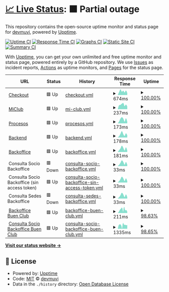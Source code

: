 # [📈 Live Status](https://devmuvi.github.io/uptime-monitor): <!--live status--> **🟧 Partial outage**

This repository contains the open-source uptime monitor and status page for [devmuvi](https://devmuvi.github.io/uptime-monitor), powered by [Upptime](https://github.com/upptime/upptime).

[![Uptime CI](https://github.com/devmuvi/uptime-monitor/workflows/Uptime%20CI/badge.svg)](https://github.com/devmuvi/uptime-monitor/actions?query=workflow%3A%22Uptime+CI%22)
[![Response Time CI](https://github.com/devmuvi/uptime-monitor/workflows/Response%20Time%20CI/badge.svg)](https://github.com/devmuvi/uptime-monitor/actions?query=workflow%3A%22Response+Time+CI%22)
[![Graphs CI](https://github.com/devmuvi/uptime-monitor/workflows/Graphs%20CI/badge.svg)](https://github.com/devmuvi/uptime-monitor/actions?query=workflow%3A%22Graphs+CI%22)
[![Static Site CI](https://github.com/devmuvi/uptime-monitor/workflows/Static%20Site%20CI/badge.svg)](https://github.com/devmuvi/uptime-monitor/actions?query=workflow%3A%22Static+Site+CI%22)
[![Summary CI](https://github.com/devmuvi/uptime-monitor/workflows/Summary%20CI/badge.svg)](https://github.com/devmuvi/uptime-monitor/actions?query=workflow%3A%22Summary+CI%22)

With [Upptime](https://upptime.js.org), you can get your own unlimited and free uptime monitor and status page, powered entirely by a GitHub repository. We use [Issues](https://github.com/devmuvi/uptime-monitor/issues) as incident reports, [Actions](https://github.com/devmuvi/uptime-monitor/actions) as uptime monitors, and [Pages](https://devmuvi.github.io/uptime-monitor) for the status page.

<!--start: status pages-->
<!-- This summary is generated by Upptime (https://github.com/upptime/upptime) -->
<!-- Do not edit this manually, your changes will be overwritten -->
<!-- prettier-ignore -->
| URL | Status | History | Response Time | Uptime |
| --- | ------ | ------- | ------------- | ------ |
| <img alt="" src="https://favicons.githubusercontent.com/checkout.sportclub.com.ar" height="13"> [Checkout](https://checkout.sportclub.com.ar/paso2/total-mensual) | 🟩 Up | [checkout.yml](https://github.com/devmuvi/uptime-monitor/commits/HEAD/history/checkout.yml) | <details><summary><img alt="Response time graph" src="./graphs/checkout/response-time-week.png" height="20"> 674ms</summary><br><a href="https://devmuvi.github.io/uptime-monitor/history/checkout"><img alt="Response time 575" src="https://img.shields.io/endpoint?url=https%3A%2F%2Fraw.githubusercontent.com%2Fdevmuvi%2Fuptime-monitor%2FHEAD%2Fapi%2Fcheckout%2Fresponse-time.json"></a><br><a href="https://devmuvi.github.io/uptime-monitor/history/checkout"><img alt="24-hour response time 370" src="https://img.shields.io/endpoint?url=https%3A%2F%2Fraw.githubusercontent.com%2Fdevmuvi%2Fuptime-monitor%2FHEAD%2Fapi%2Fcheckout%2Fresponse-time-day.json"></a><br><a href="https://devmuvi.github.io/uptime-monitor/history/checkout"><img alt="7-day response time 674" src="https://img.shields.io/endpoint?url=https%3A%2F%2Fraw.githubusercontent.com%2Fdevmuvi%2Fuptime-monitor%2FHEAD%2Fapi%2Fcheckout%2Fresponse-time-week.json"></a><br><a href="https://devmuvi.github.io/uptime-monitor/history/checkout"><img alt="30-day response time 691" src="https://img.shields.io/endpoint?url=https%3A%2F%2Fraw.githubusercontent.com%2Fdevmuvi%2Fuptime-monitor%2FHEAD%2Fapi%2Fcheckout%2Fresponse-time-month.json"></a><br><a href="https://devmuvi.github.io/uptime-monitor/history/checkout"><img alt="1-year response time 575" src="https://img.shields.io/endpoint?url=https%3A%2F%2Fraw.githubusercontent.com%2Fdevmuvi%2Fuptime-monitor%2FHEAD%2Fapi%2Fcheckout%2Fresponse-time-year.json"></a></details> | <details><summary><a href="https://devmuvi.github.io/uptime-monitor/history/checkout">100.00%</a></summary><a href="https://devmuvi.github.io/uptime-monitor/history/checkout"><img alt="All-time uptime 99.92%" src="https://img.shields.io/endpoint?url=https%3A%2F%2Fraw.githubusercontent.com%2Fdevmuvi%2Fuptime-monitor%2FHEAD%2Fapi%2Fcheckout%2Fuptime.json"></a><br><a href="https://devmuvi.github.io/uptime-monitor/history/checkout"><img alt="24-hour uptime 100.00%" src="https://img.shields.io/endpoint?url=https%3A%2F%2Fraw.githubusercontent.com%2Fdevmuvi%2Fuptime-monitor%2FHEAD%2Fapi%2Fcheckout%2Fuptime-day.json"></a><br><a href="https://devmuvi.github.io/uptime-monitor/history/checkout"><img alt="7-day uptime 100.00%" src="https://img.shields.io/endpoint?url=https%3A%2F%2Fraw.githubusercontent.com%2Fdevmuvi%2Fuptime-monitor%2FHEAD%2Fapi%2Fcheckout%2Fuptime-week.json"></a><br><a href="https://devmuvi.github.io/uptime-monitor/history/checkout"><img alt="30-day uptime 100.00%" src="https://img.shields.io/endpoint?url=https%3A%2F%2Fraw.githubusercontent.com%2Fdevmuvi%2Fuptime-monitor%2FHEAD%2Fapi%2Fcheckout%2Fuptime-month.json"></a><br><a href="https://devmuvi.github.io/uptime-monitor/history/checkout"><img alt="1-year uptime 99.92%" src="https://img.shields.io/endpoint?url=https%3A%2F%2Fraw.githubusercontent.com%2Fdevmuvi%2Fuptime-monitor%2FHEAD%2Fapi%2Fcheckout%2Fuptime-year.json"></a></details>
| <img alt="" src="https://favicons.githubusercontent.com/www.app.apisportclub.xyz" height="13"> [MiClub](https://www.app.apisportclub.xyz) | 🟩 Up | [mi-club.yml](https://github.com/devmuvi/uptime-monitor/commits/HEAD/history/mi-club.yml) | <details><summary><img alt="Response time graph" src="./graphs/mi-club/response-time-week.png" height="20"> 237ms</summary><br><a href="https://devmuvi.github.io/uptime-monitor/history/mi-club"><img alt="Response time 341" src="https://img.shields.io/endpoint?url=https%3A%2F%2Fraw.githubusercontent.com%2Fdevmuvi%2Fuptime-monitor%2FHEAD%2Fapi%2Fmi-club%2Fresponse-time.json"></a><br><a href="https://devmuvi.github.io/uptime-monitor/history/mi-club"><img alt="24-hour response time 145" src="https://img.shields.io/endpoint?url=https%3A%2F%2Fraw.githubusercontent.com%2Fdevmuvi%2Fuptime-monitor%2FHEAD%2Fapi%2Fmi-club%2Fresponse-time-day.json"></a><br><a href="https://devmuvi.github.io/uptime-monitor/history/mi-club"><img alt="7-day response time 237" src="https://img.shields.io/endpoint?url=https%3A%2F%2Fraw.githubusercontent.com%2Fdevmuvi%2Fuptime-monitor%2FHEAD%2Fapi%2Fmi-club%2Fresponse-time-week.json"></a><br><a href="https://devmuvi.github.io/uptime-monitor/history/mi-club"><img alt="30-day response time 276" src="https://img.shields.io/endpoint?url=https%3A%2F%2Fraw.githubusercontent.com%2Fdevmuvi%2Fuptime-monitor%2FHEAD%2Fapi%2Fmi-club%2Fresponse-time-month.json"></a><br><a href="https://devmuvi.github.io/uptime-monitor/history/mi-club"><img alt="1-year response time 341" src="https://img.shields.io/endpoint?url=https%3A%2F%2Fraw.githubusercontent.com%2Fdevmuvi%2Fuptime-monitor%2FHEAD%2Fapi%2Fmi-club%2Fresponse-time-year.json"></a></details> | <details><summary><a href="https://devmuvi.github.io/uptime-monitor/history/mi-club">100.00%</a></summary><a href="https://devmuvi.github.io/uptime-monitor/history/mi-club"><img alt="All-time uptime 100.00%" src="https://img.shields.io/endpoint?url=https%3A%2F%2Fraw.githubusercontent.com%2Fdevmuvi%2Fuptime-monitor%2FHEAD%2Fapi%2Fmi-club%2Fuptime.json"></a><br><a href="https://devmuvi.github.io/uptime-monitor/history/mi-club"><img alt="24-hour uptime 100.00%" src="https://img.shields.io/endpoint?url=https%3A%2F%2Fraw.githubusercontent.com%2Fdevmuvi%2Fuptime-monitor%2FHEAD%2Fapi%2Fmi-club%2Fuptime-day.json"></a><br><a href="https://devmuvi.github.io/uptime-monitor/history/mi-club"><img alt="7-day uptime 100.00%" src="https://img.shields.io/endpoint?url=https%3A%2F%2Fraw.githubusercontent.com%2Fdevmuvi%2Fuptime-monitor%2FHEAD%2Fapi%2Fmi-club%2Fuptime-week.json"></a><br><a href="https://devmuvi.github.io/uptime-monitor/history/mi-club"><img alt="30-day uptime 100.00%" src="https://img.shields.io/endpoint?url=https%3A%2F%2Fraw.githubusercontent.com%2Fdevmuvi%2Fuptime-monitor%2FHEAD%2Fapi%2Fmi-club%2Fuptime-month.json"></a><br><a href="https://devmuvi.github.io/uptime-monitor/history/mi-club"><img alt="1-year uptime 100.00%" src="https://img.shields.io/endpoint?url=https%3A%2F%2Fraw.githubusercontent.com%2Fdevmuvi%2Fuptime-monitor%2FHEAD%2Fapi%2Fmi-club%2Fuptime-year.json"></a></details>
| <img alt="" src="https://favicons.githubusercontent.com/procesos.apisportclub.xyz" height="13"> [Procesos](https://procesos.apisportclub.xyz) | 🟩 Up | [procesos.yml](https://github.com/devmuvi/uptime-monitor/commits/HEAD/history/procesos.yml) | <details><summary><img alt="Response time graph" src="./graphs/procesos/response-time-week.png" height="20"> 173ms</summary><br><a href="https://devmuvi.github.io/uptime-monitor/history/procesos"><img alt="Response time 253" src="https://img.shields.io/endpoint?url=https%3A%2F%2Fraw.githubusercontent.com%2Fdevmuvi%2Fuptime-monitor%2FHEAD%2Fapi%2Fprocesos%2Fresponse-time.json"></a><br><a href="https://devmuvi.github.io/uptime-monitor/history/procesos"><img alt="24-hour response time 77" src="https://img.shields.io/endpoint?url=https%3A%2F%2Fraw.githubusercontent.com%2Fdevmuvi%2Fuptime-monitor%2FHEAD%2Fapi%2Fprocesos%2Fresponse-time-day.json"></a><br><a href="https://devmuvi.github.io/uptime-monitor/history/procesos"><img alt="7-day response time 173" src="https://img.shields.io/endpoint?url=https%3A%2F%2Fraw.githubusercontent.com%2Fdevmuvi%2Fuptime-monitor%2FHEAD%2Fapi%2Fprocesos%2Fresponse-time-week.json"></a><br><a href="https://devmuvi.github.io/uptime-monitor/history/procesos"><img alt="30-day response time 228" src="https://img.shields.io/endpoint?url=https%3A%2F%2Fraw.githubusercontent.com%2Fdevmuvi%2Fuptime-monitor%2FHEAD%2Fapi%2Fprocesos%2Fresponse-time-month.json"></a><br><a href="https://devmuvi.github.io/uptime-monitor/history/procesos"><img alt="1-year response time 253" src="https://img.shields.io/endpoint?url=https%3A%2F%2Fraw.githubusercontent.com%2Fdevmuvi%2Fuptime-monitor%2FHEAD%2Fapi%2Fprocesos%2Fresponse-time-year.json"></a></details> | <details><summary><a href="https://devmuvi.github.io/uptime-monitor/history/procesos">100.00%</a></summary><a href="https://devmuvi.github.io/uptime-monitor/history/procesos"><img alt="All-time uptime 99.94%" src="https://img.shields.io/endpoint?url=https%3A%2F%2Fraw.githubusercontent.com%2Fdevmuvi%2Fuptime-monitor%2FHEAD%2Fapi%2Fprocesos%2Fuptime.json"></a><br><a href="https://devmuvi.github.io/uptime-monitor/history/procesos"><img alt="24-hour uptime 100.00%" src="https://img.shields.io/endpoint?url=https%3A%2F%2Fraw.githubusercontent.com%2Fdevmuvi%2Fuptime-monitor%2FHEAD%2Fapi%2Fprocesos%2Fuptime-day.json"></a><br><a href="https://devmuvi.github.io/uptime-monitor/history/procesos"><img alt="7-day uptime 100.00%" src="https://img.shields.io/endpoint?url=https%3A%2F%2Fraw.githubusercontent.com%2Fdevmuvi%2Fuptime-monitor%2FHEAD%2Fapi%2Fprocesos%2Fuptime-week.json"></a><br><a href="https://devmuvi.github.io/uptime-monitor/history/procesos"><img alt="30-day uptime 100.00%" src="https://img.shields.io/endpoint?url=https%3A%2F%2Fraw.githubusercontent.com%2Fdevmuvi%2Fuptime-monitor%2FHEAD%2Fapi%2Fprocesos%2Fuptime-month.json"></a><br><a href="https://devmuvi.github.io/uptime-monitor/history/procesos"><img alt="1-year uptime 99.94%" src="https://img.shields.io/endpoint?url=https%3A%2F%2Fraw.githubusercontent.com%2Fdevmuvi%2Fuptime-monitor%2FHEAD%2Fapi%2Fprocesos%2Fuptime-year.json"></a></details>
| <img alt="" src="https://favicons.githubusercontent.com/apisportclub.xyz" height="13"> [Backend](https://apisportclub.xyz/) | 🟩 Up | [backend.yml](https://github.com/devmuvi/uptime-monitor/commits/HEAD/history/backend.yml) | <details><summary><img alt="Response time graph" src="./graphs/backend/response-time-week.png" height="20"> 178ms</summary><br><a href="https://devmuvi.github.io/uptime-monitor/history/backend"><img alt="Response time 239" src="https://img.shields.io/endpoint?url=https%3A%2F%2Fraw.githubusercontent.com%2Fdevmuvi%2Fuptime-monitor%2FHEAD%2Fapi%2Fbackend%2Fresponse-time.json"></a><br><a href="https://devmuvi.github.io/uptime-monitor/history/backend"><img alt="24-hour response time 127" src="https://img.shields.io/endpoint?url=https%3A%2F%2Fraw.githubusercontent.com%2Fdevmuvi%2Fuptime-monitor%2FHEAD%2Fapi%2Fbackend%2Fresponse-time-day.json"></a><br><a href="https://devmuvi.github.io/uptime-monitor/history/backend"><img alt="7-day response time 178" src="https://img.shields.io/endpoint?url=https%3A%2F%2Fraw.githubusercontent.com%2Fdevmuvi%2Fuptime-monitor%2FHEAD%2Fapi%2Fbackend%2Fresponse-time-week.json"></a><br><a href="https://devmuvi.github.io/uptime-monitor/history/backend"><img alt="30-day response time 209" src="https://img.shields.io/endpoint?url=https%3A%2F%2Fraw.githubusercontent.com%2Fdevmuvi%2Fuptime-monitor%2FHEAD%2Fapi%2Fbackend%2Fresponse-time-month.json"></a><br><a href="https://devmuvi.github.io/uptime-monitor/history/backend"><img alt="1-year response time 239" src="https://img.shields.io/endpoint?url=https%3A%2F%2Fraw.githubusercontent.com%2Fdevmuvi%2Fuptime-monitor%2FHEAD%2Fapi%2Fbackend%2Fresponse-time-year.json"></a></details> | <details><summary><a href="https://devmuvi.github.io/uptime-monitor/history/backend">100.00%</a></summary><a href="https://devmuvi.github.io/uptime-monitor/history/backend"><img alt="All-time uptime 99.98%" src="https://img.shields.io/endpoint?url=https%3A%2F%2Fraw.githubusercontent.com%2Fdevmuvi%2Fuptime-monitor%2FHEAD%2Fapi%2Fbackend%2Fuptime.json"></a><br><a href="https://devmuvi.github.io/uptime-monitor/history/backend"><img alt="24-hour uptime 100.00%" src="https://img.shields.io/endpoint?url=https%3A%2F%2Fraw.githubusercontent.com%2Fdevmuvi%2Fuptime-monitor%2FHEAD%2Fapi%2Fbackend%2Fuptime-day.json"></a><br><a href="https://devmuvi.github.io/uptime-monitor/history/backend"><img alt="7-day uptime 100.00%" src="https://img.shields.io/endpoint?url=https%3A%2F%2Fraw.githubusercontent.com%2Fdevmuvi%2Fuptime-monitor%2FHEAD%2Fapi%2Fbackend%2Fuptime-week.json"></a><br><a href="https://devmuvi.github.io/uptime-monitor/history/backend"><img alt="30-day uptime 100.00%" src="https://img.shields.io/endpoint?url=https%3A%2F%2Fraw.githubusercontent.com%2Fdevmuvi%2Fuptime-monitor%2FHEAD%2Fapi%2Fbackend%2Fuptime-month.json"></a><br><a href="https://devmuvi.github.io/uptime-monitor/history/backend"><img alt="1-year uptime 99.98%" src="https://img.shields.io/endpoint?url=https%3A%2F%2Fraw.githubusercontent.com%2Fdevmuvi%2Fuptime-monitor%2FHEAD%2Fapi%2Fbackend%2Fuptime-year.json"></a></details>
| <img alt="" src="https://favicons.githubusercontent.com/backoffice.apisportclub.xyz" height="13"> [Backoffice](https://backoffice.apisportclub.xyz/) | 🟩 Up | [backoffice.yml](https://github.com/devmuvi/uptime-monitor/commits/HEAD/history/backoffice.yml) | <details><summary><img alt="Response time graph" src="./graphs/backoffice/response-time-week.png" height="20"> 181ms</summary><br><a href="https://devmuvi.github.io/uptime-monitor/history/backoffice"><img alt="Response time 263" src="https://img.shields.io/endpoint?url=https%3A%2F%2Fraw.githubusercontent.com%2Fdevmuvi%2Fuptime-monitor%2FHEAD%2Fapi%2Fbackoffice%2Fresponse-time.json"></a><br><a href="https://devmuvi.github.io/uptime-monitor/history/backoffice"><img alt="24-hour response time 77" src="https://img.shields.io/endpoint?url=https%3A%2F%2Fraw.githubusercontent.com%2Fdevmuvi%2Fuptime-monitor%2FHEAD%2Fapi%2Fbackoffice%2Fresponse-time-day.json"></a><br><a href="https://devmuvi.github.io/uptime-monitor/history/backoffice"><img alt="7-day response time 181" src="https://img.shields.io/endpoint?url=https%3A%2F%2Fraw.githubusercontent.com%2Fdevmuvi%2Fuptime-monitor%2FHEAD%2Fapi%2Fbackoffice%2Fresponse-time-week.json"></a><br><a href="https://devmuvi.github.io/uptime-monitor/history/backoffice"><img alt="30-day response time 226" src="https://img.shields.io/endpoint?url=https%3A%2F%2Fraw.githubusercontent.com%2Fdevmuvi%2Fuptime-monitor%2FHEAD%2Fapi%2Fbackoffice%2Fresponse-time-month.json"></a><br><a href="https://devmuvi.github.io/uptime-monitor/history/backoffice"><img alt="1-year response time 263" src="https://img.shields.io/endpoint?url=https%3A%2F%2Fraw.githubusercontent.com%2Fdevmuvi%2Fuptime-monitor%2FHEAD%2Fapi%2Fbackoffice%2Fresponse-time-year.json"></a></details> | <details><summary><a href="https://devmuvi.github.io/uptime-monitor/history/backoffice">100.00%</a></summary><a href="https://devmuvi.github.io/uptime-monitor/history/backoffice"><img alt="All-time uptime 100.00%" src="https://img.shields.io/endpoint?url=https%3A%2F%2Fraw.githubusercontent.com%2Fdevmuvi%2Fuptime-monitor%2FHEAD%2Fapi%2Fbackoffice%2Fuptime.json"></a><br><a href="https://devmuvi.github.io/uptime-monitor/history/backoffice"><img alt="24-hour uptime 100.00%" src="https://img.shields.io/endpoint?url=https%3A%2F%2Fraw.githubusercontent.com%2Fdevmuvi%2Fuptime-monitor%2FHEAD%2Fapi%2Fbackoffice%2Fuptime-day.json"></a><br><a href="https://devmuvi.github.io/uptime-monitor/history/backoffice"><img alt="7-day uptime 100.00%" src="https://img.shields.io/endpoint?url=https%3A%2F%2Fraw.githubusercontent.com%2Fdevmuvi%2Fuptime-monitor%2FHEAD%2Fapi%2Fbackoffice%2Fuptime-week.json"></a><br><a href="https://devmuvi.github.io/uptime-monitor/history/backoffice"><img alt="30-day uptime 100.00%" src="https://img.shields.io/endpoint?url=https%3A%2F%2Fraw.githubusercontent.com%2Fdevmuvi%2Fuptime-monitor%2FHEAD%2Fapi%2Fbackoffice%2Fuptime-month.json"></a><br><a href="https://devmuvi.github.io/uptime-monitor/history/backoffice"><img alt="1-year uptime 100.00%" src="https://img.shields.io/endpoint?url=https%3A%2F%2Fraw.githubusercontent.com%2Fdevmuvi%2Fuptime-monitor%2FHEAD%2Fapi%2Fbackoffice%2Fuptime-year.json"></a></details>
| <img alt="" src="https://favicons.githubusercontent.com/null" height="13"> Consulta Socio Backoffice | 🟥 Down | [consulta-socio-backoffice.yml](https://github.com/devmuvi/uptime-monitor/commits/HEAD/history/consulta-socio-backoffice.yml) | <details><summary><img alt="Response time graph" src="./graphs/consulta-socio-backoffice/response-time-week.png" height="20"> 33ms</summary><br><a href="https://devmuvi.github.io/uptime-monitor/history/consulta-socio-backoffice"><img alt="Response time 154" src="https://img.shields.io/endpoint?url=https%3A%2F%2Fraw.githubusercontent.com%2Fdevmuvi%2Fuptime-monitor%2FHEAD%2Fapi%2Fconsulta-socio-backoffice%2Fresponse-time.json"></a><br><a href="https://devmuvi.github.io/uptime-monitor/history/consulta-socio-backoffice"><img alt="24-hour response time 15" src="https://img.shields.io/endpoint?url=https%3A%2F%2Fraw.githubusercontent.com%2Fdevmuvi%2Fuptime-monitor%2FHEAD%2Fapi%2Fconsulta-socio-backoffice%2Fresponse-time-day.json"></a><br><a href="https://devmuvi.github.io/uptime-monitor/history/consulta-socio-backoffice"><img alt="7-day response time 33" src="https://img.shields.io/endpoint?url=https%3A%2F%2Fraw.githubusercontent.com%2Fdevmuvi%2Fuptime-monitor%2FHEAD%2Fapi%2Fconsulta-socio-backoffice%2Fresponse-time-week.json"></a><br><a href="https://devmuvi.github.io/uptime-monitor/history/consulta-socio-backoffice"><img alt="30-day response time 42" src="https://img.shields.io/endpoint?url=https%3A%2F%2Fraw.githubusercontent.com%2Fdevmuvi%2Fuptime-monitor%2FHEAD%2Fapi%2Fconsulta-socio-backoffice%2Fresponse-time-month.json"></a><br><a href="https://devmuvi.github.io/uptime-monitor/history/consulta-socio-backoffice"><img alt="1-year response time 154" src="https://img.shields.io/endpoint?url=https%3A%2F%2Fraw.githubusercontent.com%2Fdevmuvi%2Fuptime-monitor%2FHEAD%2Fapi%2Fconsulta-socio-backoffice%2Fresponse-time-year.json"></a></details> | <details><summary><a href="https://devmuvi.github.io/uptime-monitor/history/consulta-socio-backoffice">100.00%</a></summary><a href="https://devmuvi.github.io/uptime-monitor/history/consulta-socio-backoffice"><img alt="All-time uptime 37.77%" src="https://img.shields.io/endpoint?url=https%3A%2F%2Fraw.githubusercontent.com%2Fdevmuvi%2Fuptime-monitor%2FHEAD%2Fapi%2Fconsulta-socio-backoffice%2Fuptime.json"></a><br><a href="https://devmuvi.github.io/uptime-monitor/history/consulta-socio-backoffice"><img alt="24-hour uptime 100.00%" src="https://img.shields.io/endpoint?url=https%3A%2F%2Fraw.githubusercontent.com%2Fdevmuvi%2Fuptime-monitor%2FHEAD%2Fapi%2Fconsulta-socio-backoffice%2Fuptime-day.json"></a><br><a href="https://devmuvi.github.io/uptime-monitor/history/consulta-socio-backoffice"><img alt="7-day uptime 100.00%" src="https://img.shields.io/endpoint?url=https%3A%2F%2Fraw.githubusercontent.com%2Fdevmuvi%2Fuptime-monitor%2FHEAD%2Fapi%2Fconsulta-socio-backoffice%2Fuptime-week.json"></a><br><a href="https://devmuvi.github.io/uptime-monitor/history/consulta-socio-backoffice"><img alt="30-day uptime 28.02%" src="https://img.shields.io/endpoint?url=https%3A%2F%2Fraw.githubusercontent.com%2Fdevmuvi%2Fuptime-monitor%2FHEAD%2Fapi%2Fconsulta-socio-backoffice%2Fuptime-month.json"></a><br><a href="https://devmuvi.github.io/uptime-monitor/history/consulta-socio-backoffice"><img alt="1-year uptime 37.77%" src="https://img.shields.io/endpoint?url=https%3A%2F%2Fraw.githubusercontent.com%2Fdevmuvi%2Fuptime-monitor%2FHEAD%2Fapi%2Fconsulta-socio-backoffice%2Fuptime-year.json"></a></details>
| <img alt="" src="https://favicons.githubusercontent.com/null" height="13"> Consulta Socio Backoffice (sin access token) | 🟩 Up | [consulta-socio-backoffice-sin-access-token.yml](https://github.com/devmuvi/uptime-monitor/commits/HEAD/history/consulta-socio-backoffice-sin-access-token.yml) | <details><summary><img alt="Response time graph" src="./graphs/consulta-socio-backoffice-sin-access-token/response-time-week.png" height="20"> 33ms</summary><br><a href="https://devmuvi.github.io/uptime-monitor/history/consulta-socio-backoffice-sin-access-token"><img alt="Response time 102" src="https://img.shields.io/endpoint?url=https%3A%2F%2Fraw.githubusercontent.com%2Fdevmuvi%2Fuptime-monitor%2FHEAD%2Fapi%2Fconsulta-socio-backoffice-sin-access-token%2Fresponse-time.json"></a><br><a href="https://devmuvi.github.io/uptime-monitor/history/consulta-socio-backoffice-sin-access-token"><img alt="24-hour response time 15" src="https://img.shields.io/endpoint?url=https%3A%2F%2Fraw.githubusercontent.com%2Fdevmuvi%2Fuptime-monitor%2FHEAD%2Fapi%2Fconsulta-socio-backoffice-sin-access-token%2Fresponse-time-day.json"></a><br><a href="https://devmuvi.github.io/uptime-monitor/history/consulta-socio-backoffice-sin-access-token"><img alt="7-day response time 33" src="https://img.shields.io/endpoint?url=https%3A%2F%2Fraw.githubusercontent.com%2Fdevmuvi%2Fuptime-monitor%2FHEAD%2Fapi%2Fconsulta-socio-backoffice-sin-access-token%2Fresponse-time-week.json"></a><br><a href="https://devmuvi.github.io/uptime-monitor/history/consulta-socio-backoffice-sin-access-token"><img alt="30-day response time 42" src="https://img.shields.io/endpoint?url=https%3A%2F%2Fraw.githubusercontent.com%2Fdevmuvi%2Fuptime-monitor%2FHEAD%2Fapi%2Fconsulta-socio-backoffice-sin-access-token%2Fresponse-time-month.json"></a><br><a href="https://devmuvi.github.io/uptime-monitor/history/consulta-socio-backoffice-sin-access-token"><img alt="1-year response time 102" src="https://img.shields.io/endpoint?url=https%3A%2F%2Fraw.githubusercontent.com%2Fdevmuvi%2Fuptime-monitor%2FHEAD%2Fapi%2Fconsulta-socio-backoffice-sin-access-token%2Fresponse-time-year.json"></a></details> | <details><summary><a href="https://devmuvi.github.io/uptime-monitor/history/consulta-socio-backoffice-sin-access-token">100.00%</a></summary><a href="https://devmuvi.github.io/uptime-monitor/history/consulta-socio-backoffice-sin-access-token"><img alt="All-time uptime 100.00%" src="https://img.shields.io/endpoint?url=https%3A%2F%2Fraw.githubusercontent.com%2Fdevmuvi%2Fuptime-monitor%2FHEAD%2Fapi%2Fconsulta-socio-backoffice-sin-access-token%2Fuptime.json"></a><br><a href="https://devmuvi.github.io/uptime-monitor/history/consulta-socio-backoffice-sin-access-token"><img alt="24-hour uptime 100.00%" src="https://img.shields.io/endpoint?url=https%3A%2F%2Fraw.githubusercontent.com%2Fdevmuvi%2Fuptime-monitor%2FHEAD%2Fapi%2Fconsulta-socio-backoffice-sin-access-token%2Fuptime-day.json"></a><br><a href="https://devmuvi.github.io/uptime-monitor/history/consulta-socio-backoffice-sin-access-token"><img alt="7-day uptime 100.00%" src="https://img.shields.io/endpoint?url=https%3A%2F%2Fraw.githubusercontent.com%2Fdevmuvi%2Fuptime-monitor%2FHEAD%2Fapi%2Fconsulta-socio-backoffice-sin-access-token%2Fuptime-week.json"></a><br><a href="https://devmuvi.github.io/uptime-monitor/history/consulta-socio-backoffice-sin-access-token"><img alt="30-day uptime 100.00%" src="https://img.shields.io/endpoint?url=https%3A%2F%2Fraw.githubusercontent.com%2Fdevmuvi%2Fuptime-monitor%2FHEAD%2Fapi%2Fconsulta-socio-backoffice-sin-access-token%2Fuptime-month.json"></a><br><a href="https://devmuvi.github.io/uptime-monitor/history/consulta-socio-backoffice-sin-access-token"><img alt="1-year uptime 100.00%" src="https://img.shields.io/endpoint?url=https%3A%2F%2Fraw.githubusercontent.com%2Fdevmuvi%2Fuptime-monitor%2FHEAD%2Fapi%2Fconsulta-socio-backoffice-sin-access-token%2Fuptime-year.json"></a></details>
| <img alt="" src="https://favicons.githubusercontent.com/null" height="13"> Consulta Sedes Backoffice | 🟥 Down | [consulta-sedes-backoffice.yml](https://github.com/devmuvi/uptime-monitor/commits/HEAD/history/consulta-sedes-backoffice.yml) | <details><summary><img alt="Response time graph" src="./graphs/consulta-sedes-backoffice/response-time-week.png" height="20"> 33ms</summary><br><a href="https://devmuvi.github.io/uptime-monitor/history/consulta-sedes-backoffice"><img alt="Response time 397" src="https://img.shields.io/endpoint?url=https%3A%2F%2Fraw.githubusercontent.com%2Fdevmuvi%2Fuptime-monitor%2FHEAD%2Fapi%2Fconsulta-sedes-backoffice%2Fresponse-time.json"></a><br><a href="https://devmuvi.github.io/uptime-monitor/history/consulta-sedes-backoffice"><img alt="24-hour response time 15" src="https://img.shields.io/endpoint?url=https%3A%2F%2Fraw.githubusercontent.com%2Fdevmuvi%2Fuptime-monitor%2FHEAD%2Fapi%2Fconsulta-sedes-backoffice%2Fresponse-time-day.json"></a><br><a href="https://devmuvi.github.io/uptime-monitor/history/consulta-sedes-backoffice"><img alt="7-day response time 33" src="https://img.shields.io/endpoint?url=https%3A%2F%2Fraw.githubusercontent.com%2Fdevmuvi%2Fuptime-monitor%2FHEAD%2Fapi%2Fconsulta-sedes-backoffice%2Fresponse-time-week.json"></a><br><a href="https://devmuvi.github.io/uptime-monitor/history/consulta-sedes-backoffice"><img alt="30-day response time 42" src="https://img.shields.io/endpoint?url=https%3A%2F%2Fraw.githubusercontent.com%2Fdevmuvi%2Fuptime-monitor%2FHEAD%2Fapi%2Fconsulta-sedes-backoffice%2Fresponse-time-month.json"></a><br><a href="https://devmuvi.github.io/uptime-monitor/history/consulta-sedes-backoffice"><img alt="1-year response time 397" src="https://img.shields.io/endpoint?url=https%3A%2F%2Fraw.githubusercontent.com%2Fdevmuvi%2Fuptime-monitor%2FHEAD%2Fapi%2Fconsulta-sedes-backoffice%2Fresponse-time-year.json"></a></details> | <details><summary><a href="https://devmuvi.github.io/uptime-monitor/history/consulta-sedes-backoffice">100.00%</a></summary><a href="https://devmuvi.github.io/uptime-monitor/history/consulta-sedes-backoffice"><img alt="All-time uptime 37.76%" src="https://img.shields.io/endpoint?url=https%3A%2F%2Fraw.githubusercontent.com%2Fdevmuvi%2Fuptime-monitor%2FHEAD%2Fapi%2Fconsulta-sedes-backoffice%2Fuptime.json"></a><br><a href="https://devmuvi.github.io/uptime-monitor/history/consulta-sedes-backoffice"><img alt="24-hour uptime 100.00%" src="https://img.shields.io/endpoint?url=https%3A%2F%2Fraw.githubusercontent.com%2Fdevmuvi%2Fuptime-monitor%2FHEAD%2Fapi%2Fconsulta-sedes-backoffice%2Fuptime-day.json"></a><br><a href="https://devmuvi.github.io/uptime-monitor/history/consulta-sedes-backoffice"><img alt="7-day uptime 100.00%" src="https://img.shields.io/endpoint?url=https%3A%2F%2Fraw.githubusercontent.com%2Fdevmuvi%2Fuptime-monitor%2FHEAD%2Fapi%2Fconsulta-sedes-backoffice%2Fuptime-week.json"></a><br><a href="https://devmuvi.github.io/uptime-monitor/history/consulta-sedes-backoffice"><img alt="30-day uptime 28.03%" src="https://img.shields.io/endpoint?url=https%3A%2F%2Fraw.githubusercontent.com%2Fdevmuvi%2Fuptime-monitor%2FHEAD%2Fapi%2Fconsulta-sedes-backoffice%2Fuptime-month.json"></a><br><a href="https://devmuvi.github.io/uptime-monitor/history/consulta-sedes-backoffice"><img alt="1-year uptime 37.76%" src="https://img.shields.io/endpoint?url=https%3A%2F%2Fraw.githubusercontent.com%2Fdevmuvi%2Fuptime-monitor%2FHEAD%2Fapi%2Fconsulta-sedes-backoffice%2Fuptime-year.json"></a></details>
| <img alt="" src="https://favicons.githubusercontent.com/back.buen.club" height="13"> [Backoffice Buen Club](https://back.buen.club/) | 🟩 Up | [backoffice-buen-club.yml](https://github.com/devmuvi/uptime-monitor/commits/HEAD/history/backoffice-buen-club.yml) | <details><summary><img alt="Response time graph" src="./graphs/backoffice-buen-club/response-time-week.png" height="20"> 211ms</summary><br><a href="https://devmuvi.github.io/uptime-monitor/history/backoffice-buen-club"><img alt="Response time 231" src="https://img.shields.io/endpoint?url=https%3A%2F%2Fraw.githubusercontent.com%2Fdevmuvi%2Fuptime-monitor%2FHEAD%2Fapi%2Fbackoffice-buen-club%2Fresponse-time.json"></a><br><a href="https://devmuvi.github.io/uptime-monitor/history/backoffice-buen-club"><img alt="24-hour response time 206" src="https://img.shields.io/endpoint?url=https%3A%2F%2Fraw.githubusercontent.com%2Fdevmuvi%2Fuptime-monitor%2FHEAD%2Fapi%2Fbackoffice-buen-club%2Fresponse-time-day.json"></a><br><a href="https://devmuvi.github.io/uptime-monitor/history/backoffice-buen-club"><img alt="7-day response time 211" src="https://img.shields.io/endpoint?url=https%3A%2F%2Fraw.githubusercontent.com%2Fdevmuvi%2Fuptime-monitor%2FHEAD%2Fapi%2Fbackoffice-buen-club%2Fresponse-time-week.json"></a><br><a href="https://devmuvi.github.io/uptime-monitor/history/backoffice-buen-club"><img alt="30-day response time 231" src="https://img.shields.io/endpoint?url=https%3A%2F%2Fraw.githubusercontent.com%2Fdevmuvi%2Fuptime-monitor%2FHEAD%2Fapi%2Fbackoffice-buen-club%2Fresponse-time-month.json"></a><br><a href="https://devmuvi.github.io/uptime-monitor/history/backoffice-buen-club"><img alt="1-year response time 231" src="https://img.shields.io/endpoint?url=https%3A%2F%2Fraw.githubusercontent.com%2Fdevmuvi%2Fuptime-monitor%2FHEAD%2Fapi%2Fbackoffice-buen-club%2Fresponse-time-year.json"></a></details> | <details><summary><a href="https://devmuvi.github.io/uptime-monitor/history/backoffice-buen-club">98.63%</a></summary><a href="https://devmuvi.github.io/uptime-monitor/history/backoffice-buen-club"><img alt="All-time uptime 98.82%" src="https://img.shields.io/endpoint?url=https%3A%2F%2Fraw.githubusercontent.com%2Fdevmuvi%2Fuptime-monitor%2FHEAD%2Fapi%2Fbackoffice-buen-club%2Fuptime.json"></a><br><a href="https://devmuvi.github.io/uptime-monitor/history/backoffice-buen-club"><img alt="24-hour uptime 92.92%" src="https://img.shields.io/endpoint?url=https%3A%2F%2Fraw.githubusercontent.com%2Fdevmuvi%2Fuptime-monitor%2FHEAD%2Fapi%2Fbackoffice-buen-club%2Fuptime-day.json"></a><br><a href="https://devmuvi.github.io/uptime-monitor/history/backoffice-buen-club"><img alt="7-day uptime 98.63%" src="https://img.shields.io/endpoint?url=https%3A%2F%2Fraw.githubusercontent.com%2Fdevmuvi%2Fuptime-monitor%2FHEAD%2Fapi%2Fbackoffice-buen-club%2Fuptime-week.json"></a><br><a href="https://devmuvi.github.io/uptime-monitor/history/backoffice-buen-club"><img alt="30-day uptime 98.82%" src="https://img.shields.io/endpoint?url=https%3A%2F%2Fraw.githubusercontent.com%2Fdevmuvi%2Fuptime-monitor%2FHEAD%2Fapi%2Fbackoffice-buen-club%2Fuptime-month.json"></a><br><a href="https://devmuvi.github.io/uptime-monitor/history/backoffice-buen-club"><img alt="1-year uptime 98.82%" src="https://img.shields.io/endpoint?url=https%3A%2F%2Fraw.githubusercontent.com%2Fdevmuvi%2Fuptime-monitor%2FHEAD%2Fapi%2Fbackoffice-buen-club%2Fuptime-year.json"></a></details>
| <img alt="" src="https://favicons.githubusercontent.com/back.buen.club" height="13"> [Consulta Socio Backoffice Buen Club](https://back.buen.club/socios) | 🟩 Up | [consulta-socio-backoffice-buen-club.yml](https://github.com/devmuvi/uptime-monitor/commits/HEAD/history/consulta-socio-backoffice-buen-club.yml) | <details><summary><img alt="Response time graph" src="./graphs/consulta-socio-backoffice-buen-club/response-time-week.png" height="20"> 1335ms</summary><br><a href="https://devmuvi.github.io/uptime-monitor/history/consulta-socio-backoffice-buen-club"><img alt="Response time 1339" src="https://img.shields.io/endpoint?url=https%3A%2F%2Fraw.githubusercontent.com%2Fdevmuvi%2Fuptime-monitor%2FHEAD%2Fapi%2Fconsulta-socio-backoffice-buen-club%2Fresponse-time.json"></a><br><a href="https://devmuvi.github.io/uptime-monitor/history/consulta-socio-backoffice-buen-club"><img alt="24-hour response time 2094" src="https://img.shields.io/endpoint?url=https%3A%2F%2Fraw.githubusercontent.com%2Fdevmuvi%2Fuptime-monitor%2FHEAD%2Fapi%2Fconsulta-socio-backoffice-buen-club%2Fresponse-time-day.json"></a><br><a href="https://devmuvi.github.io/uptime-monitor/history/consulta-socio-backoffice-buen-club"><img alt="7-day response time 1335" src="https://img.shields.io/endpoint?url=https%3A%2F%2Fraw.githubusercontent.com%2Fdevmuvi%2Fuptime-monitor%2FHEAD%2Fapi%2Fconsulta-socio-backoffice-buen-club%2Fresponse-time-week.json"></a><br><a href="https://devmuvi.github.io/uptime-monitor/history/consulta-socio-backoffice-buen-club"><img alt="30-day response time 1339" src="https://img.shields.io/endpoint?url=https%3A%2F%2Fraw.githubusercontent.com%2Fdevmuvi%2Fuptime-monitor%2FHEAD%2Fapi%2Fconsulta-socio-backoffice-buen-club%2Fresponse-time-month.json"></a><br><a href="https://devmuvi.github.io/uptime-monitor/history/consulta-socio-backoffice-buen-club"><img alt="1-year response time 1339" src="https://img.shields.io/endpoint?url=https%3A%2F%2Fraw.githubusercontent.com%2Fdevmuvi%2Fuptime-monitor%2FHEAD%2Fapi%2Fconsulta-socio-backoffice-buen-club%2Fresponse-time-year.json"></a></details> | <details><summary><a href="https://devmuvi.github.io/uptime-monitor/history/consulta-socio-backoffice-buen-club">98.65%</a></summary><a href="https://devmuvi.github.io/uptime-monitor/history/consulta-socio-backoffice-buen-club"><img alt="All-time uptime 98.83%" src="https://img.shields.io/endpoint?url=https%3A%2F%2Fraw.githubusercontent.com%2Fdevmuvi%2Fuptime-monitor%2FHEAD%2Fapi%2Fconsulta-socio-backoffice-buen-club%2Fuptime.json"></a><br><a href="https://devmuvi.github.io/uptime-monitor/history/consulta-socio-backoffice-buen-club"><img alt="24-hour uptime 93.02%" src="https://img.shields.io/endpoint?url=https%3A%2F%2Fraw.githubusercontent.com%2Fdevmuvi%2Fuptime-monitor%2FHEAD%2Fapi%2Fconsulta-socio-backoffice-buen-club%2Fuptime-day.json"></a><br><a href="https://devmuvi.github.io/uptime-monitor/history/consulta-socio-backoffice-buen-club"><img alt="7-day uptime 98.65%" src="https://img.shields.io/endpoint?url=https%3A%2F%2Fraw.githubusercontent.com%2Fdevmuvi%2Fuptime-monitor%2FHEAD%2Fapi%2Fconsulta-socio-backoffice-buen-club%2Fuptime-week.json"></a><br><a href="https://devmuvi.github.io/uptime-monitor/history/consulta-socio-backoffice-buen-club"><img alt="30-day uptime 98.83%" src="https://img.shields.io/endpoint?url=https%3A%2F%2Fraw.githubusercontent.com%2Fdevmuvi%2Fuptime-monitor%2FHEAD%2Fapi%2Fconsulta-socio-backoffice-buen-club%2Fuptime-month.json"></a><br><a href="https://devmuvi.github.io/uptime-monitor/history/consulta-socio-backoffice-buen-club"><img alt="1-year uptime 98.83%" src="https://img.shields.io/endpoint?url=https%3A%2F%2Fraw.githubusercontent.com%2Fdevmuvi%2Fuptime-monitor%2FHEAD%2Fapi%2Fconsulta-socio-backoffice-buen-club%2Fuptime-year.json"></a></details>

<!--end: status pages-->

[**Visit our status website →**](https://devmuvi.github.io/uptime-monitor)

## 📄 License

- Powered by: [Upptime](https://github.com/upptime/upptime)
- Code: [MIT](./LICENSE) © [devmuvi](https://devmuvi.github.io/uptime-monitor)
- Data in the `./history` directory: [Open Database License](https://opendatacommons.org/licenses/odbl/1-0/)
